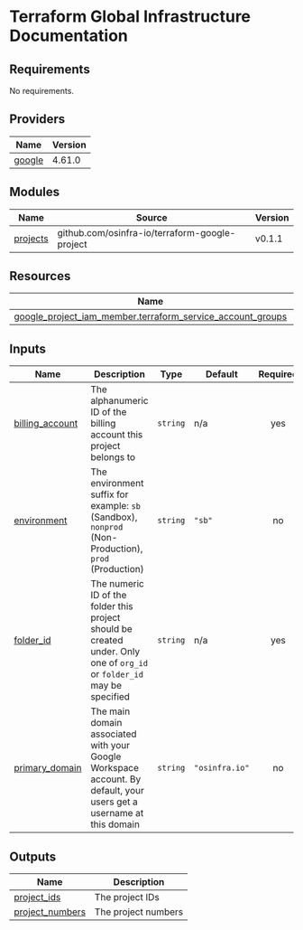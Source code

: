 # Terraform Global Infrastructure Documentation

<!-- BEGINNING OF PRE-COMMIT-TERRAFORM DOCS HOOK -->
## Requirements

No requirements.

## Providers

| Name | Version |
|------|---------|
| <a name="provider_google"></a> [google](#provider\_google) | 4.61.0 |

## Modules

| Name | Source | Version |
|------|--------|---------|
| <a name="module_projects"></a> [projects](#module\_projects) | github.com/osinfra-io/terraform-google-project | v0.1.1 |

## Resources

| Name | Type |
|------|------|
| [google_project_iam_member.terraform_service_account_groups](https://registry.terraform.io/providers/hashicorp/google/latest/docs/resources/project_iam_member) | resource |

## Inputs

| Name | Description | Type | Default | Required |
|------|-------------|------|---------|:--------:|
| <a name="input_billing_account"></a> [billing\_account](#input\_billing\_account) | The alphanumeric ID of the billing account this project belongs to | `string` | n/a | yes |
| <a name="input_environment"></a> [environment](#input\_environment) | The environment suffix for example: `sb` (Sandbox), `nonprod` (Non-Production), `prod` (Production) | `string` | `"sb"` | no |
| <a name="input_folder_id"></a> [folder\_id](#input\_folder\_id) | The numeric ID of the folder this project should be created under. Only one of `org_id` or `folder_id` may be specified | `string` | n/a | yes |
| <a name="input_primary_domain"></a> [primary\_domain](#input\_primary\_domain) | The main domain associated with your Google Workspace account. By default, your users get a username at this domain | `string` | `"osinfra.io"` | no |

## Outputs

| Name | Description |
|------|-------------|
| <a name="output_project_ids"></a> [project\_ids](#output\_project\_ids) | The project IDs |
| <a name="output_project_numbers"></a> [project\_numbers](#output\_project\_numbers) | The project numbers |
<!-- END OF PRE-COMMIT-TERRAFORM DOCS HOOK -->
